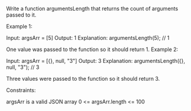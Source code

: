 Write a function argumentsLength that returns the count of arguments passed to it.
 

Example 1:

Input: argsArr = [5]
Output: 1
Explanation:
argumentsLength(5); // 1

One value was passed to the function so it should return 1.
Example 2:

Input: argsArr = [{}, null, "3"]
Output: 3
Explanation: 
argumentsLength({}, null, "3"); // 3

Three values were passed to the function so it should return 3.
 

Constraints:

argsArr is a valid JSON array
0 <= argsArr.length <= 100